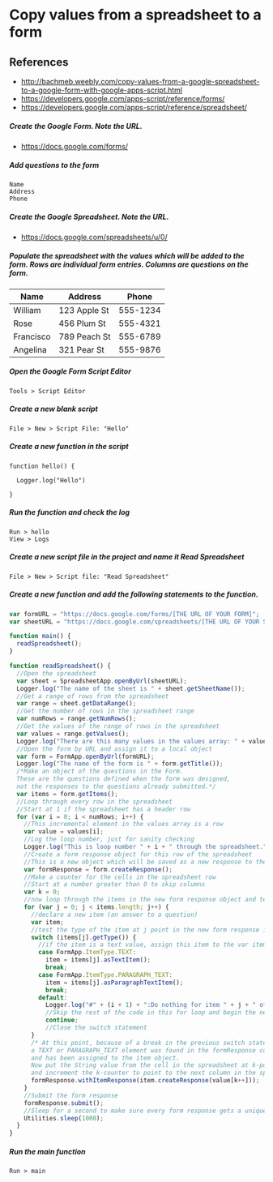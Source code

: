 # Copy values from a spreadsheet to a form

## References
* http://bachmeb.weebly.com/copy-values-from-a-google-spreadsheet-to-a-google-form-with-google-apps-script.html
* https://developers.google.com/apps-script/reference/forms/
* https://developers.google.com/apps-script/reference/spreadsheet/

##### Create the Google Form. Note the URL.
* https://docs.google.com/forms/
 
##### Add questions to the form
    Name
    Address
    Phone

##### Create the Google Spreadsheet. Note the URL.
* https://docs.google.com/spreadsheets/u/0/

##### Populate the spreadsheet with the values which will be added to the form. Rows are individual form entries. Columns are questions on the form.

|Name|Address|Phone|
|----|-------|-----|
|William|123 Apple St|555-1234|
|Rose|456 Plum St|555-4321|
|Francisco|789 Peach St|555-6789|
|Angelina|321 Pear St|555-9876|


##### Open the Google Form Script Editor
    Tools > Script Editor

##### Create a new blank script
    File > New > Script File: "Hello"

##### Create a new function in the script
```
function hello() {

  Logger.log("Hello")
  
}
```

##### Run the function and check the log
    Run > hello
    View > Logs

##### Create a new script file in the project and name it Read Spreadsheet
    File > New > Script file: "Read Spreadsheet"
    
##### Create a new function and add the following statements to the function.
```javascript
var formURL = "https://docs.google.com/forms/[THE URL OF YOUR FORM]";
var sheetURL = "https://docs.google.com/spreadsheets/[THE URL OF YOUR SPREADSHEET]";

function main() {
  readSpreadsheet();
}

function readSpreadsheet() {
  //Open the spreadsheet
  var sheet = SpreadsheetApp.openByUrl(sheetURL);
  Logger.log("The name of the sheet is " + sheet.getSheetName());
  //Get a range of rows from the spreadsheet
  var range = sheet.getDataRange();
  //Get the number of rows in the spreadsheet range
  var numRows = range.getNumRows();
  //Get the values of the range of rows in the spreadsheet
  var values = range.getValues();
  Logger.log("There are this many values in the values array: " + values.length);
  //Open the form by URL and assign it to a local object
  var form = FormApp.openByUrl(formURL);
  Logger.log("The name of the form is " + form.getTitle());
  /*Make an object of the questions in the Form. 
  These are the questions defined when the form was designed, 
  not the responses to the questions already submitted.*/
  var items = form.getItems();
  //Loop through every row in the spreadsheet
  //Start at 1 if the spreadsheet has a header row
  for (var i = 0; i < numRows; i++) {
    //This incremental element in the values array is a row
    var value = values[i];
    //Log the loop number, just for sanity checking
    Logger.log("This is loop number " + i + " through the spreadsheet.");
    //Create a form response object for this row of the spreadsheet
    //This is a new object which will be saved as a new response to the form
    var formResponse = form.createResponse();
    //Make a counter for the cells in the spreadsheet row
    //Start at a number greater than 0 to skip columns
    var k = 0;
    //now loop through the items in the new form response object and test the type of each
    for (var j = 0; j < items.length; j++) {
      //declare a new item (an answer to a question)
      var item;
      //test the type of the item at j point in the new form response items array
      switch (items[j].getType()) {
        //if the item is a text value, assign this item to the var item and break the switch statement
        case FormApp.ItemType.TEXT:
          item = items[j].asTextItem();
          break;
        case FormApp.ItemType.PARAGRAPH_TEXT:
          item = items[j].asParagraphTextItem();
          break;
        default:
          Logger.log("#" + (i + 1) + ":Do nothing for item " + j + " of type " + items[j].getType());
          //Skip the rest of the code in this for loop and begin the next loop
          continue;
          //Close the switch statement
      }
      /* At this point, because of a break in the previous switch statement, 
      a TEXT or PARAGRAPH_TEXT element was found in the formResponse collection 
      and has been assigned to the item object. 
      Now put the String value from the cell in the spreadsheet at k-position into this element 
      and increment the k-counter to point to the next column in the spreadsheet row */
      formResponse.withItemResponse(item.createResponse(value[k++]));
    }
    //Submit the form response
    formResponse.submit();
    //Sleep for a second to make sure every form response gets a unique timestamp
    Utilities.sleep(1000);
  }
}
```
##### Run the main function
    Run > main

